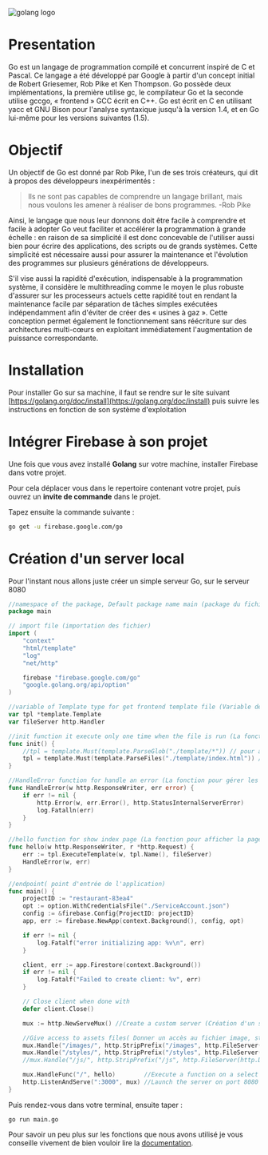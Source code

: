 ![golang logo](https://miro.medium.com/max/1400/0*7vQ8eRc28yz9k__r.png)

# Presentation

Go est un langage de programmation compilé et concurrent inspiré de C et Pascal.
Ce langage a été développé par Google à partir d'un concept initial de Robert Griesemer, Rob Pike et Ken Thompson.
Go possède deux implémentations, la première utilise gc, le compilateur Go et la seconde utilise gccgo, « frontend » GCC écrit en C++.
Go est écrit en C en utilisant yacc et GNU Bison pour l'analyse syntaxique jusqu'à la version 1.4, et en Go lui-même pour les versions suivantes (1.5).

# Objectif

Un objectif de Go est donné par Rob Pike, l'un de ses trois créateurs, qui dit à propos des développeurs inexpérimentés :
> Ils ne sont pas capables de comprendre un langage brillant, mais nous voulons les amener à réaliser de bons programmes.
> -Rob Pike

Ainsi, le langage que nous leur donnons doit être facile à comprendre et facile à adopter
Go veut faciliter et accélérer la programmation à grande échelle : en raison de sa simplicité il est donc concevable de l'utiliser aussi bien pour écrire des applications, des scripts ou de grands systèmes.
Cette simplicité est nécessaire aussi pour assurer la maintenance et l'évolution des programmes sur plusieurs générations de développeurs.

S'il vise aussi la rapidité d'exécution, indispensable à la programmation système, il considère le multithreading comme le moyen le plus robuste d'assurer sur les processeurs actuels cette rapidité tout en rendant la maintenance facile par séparation de tâches simples exécutées indépendamment afin d'éviter de créer des « usines à gaz ».
Cette conception permet également le fonctionnement sans réécriture sur des architectures multi-cœurs en exploitant immédiatement l'augmentation de puissance correspondante.

# Installation

Pour installer Go sur sa machine, il faut se rendre sur le site suivant [https://golang.org/doc/install](https://golang.org/doc/install) puis suivre les instructions en fonction de son système d'exploitation

# Intégrer Firebase à son projet

Une fois que vous avez installé **Golang** sur votre machine, installer Firebase dans votre projet.

Pour cela déplacer vous dans le repertoire contenant votre projet, puis ouvrez un **invite de commande** dans le projet.

Tapez ensuite la commande suivante :


```bash
go get -u firebase.google.com/go
```

# Création d'un server local

Pour l'instant nous allons juste créer un simple serveur Go, sur le serveur 8080

```go
//namespace of the package, Default package name main (package du fichier, par défaut le nom du package est main)
package main

// import file (importation des fichier)
import (
	"context"
	"html/template"
	"log"
	"net/http"

	firebase "firebase.google.com/go"
	"google.golang.org/api/option"
)

//variable of Template type for get frontend template file (Variable de type Template pour avoir acces au fichier front)
var tpl *template.Template
var fileServer http.Handler

//init function it execute only one time when the file is run (La fonction est initialisé une seule fois au démarrage du serveur)
func init() {
	//tpl = template.Must(template.ParseGlob("./template/*")) // pour atteindre un dossier (for get all file in folder)
	tpl = template.Must(template.ParseFiles("./template/index.html")) // pour atteindre un fichier (for get a file)
}

//HandleError function for handle an error (La fonction pour gérer les erreurs)
func HandleError(w http.ResponseWriter, err error) {
	if err != nil {
		http.Error(w, err.Error(), http.StatusInternalServerError)
		log.Fatalln(err)
	}
}

//hello function for show index page (La fonction pour afficher la page d'index)
func hello(w http.ResponseWriter, r *http.Request) {
	err := tpl.ExecuteTemplate(w, tpl.Name(), fileServer)
	HandleError(w, err)
}

//endpoint( point d'entrée de l'application)
func main() {
	projectID := "restaurant-83ea4"
	opt := option.WithCredentialsFile("./ServiceAccount.json")
	config := &firebase.Config{ProjectID: projectID}
	app, err := firebase.NewApp(context.Background(), config, opt)

	if err != nil {
		log.Fatalf("error initializing app: %v\n", err)
	}

	client, err := app.Firestore(context.Background())
	if err != nil {
		log.Fatalf("Failed to create client: %v", err)
	}

	// Close client when done with
	defer client.Close()

	mux := http.NewServeMux() //Create a custom server (Création d'un server)

	//Give access to assets files( Donner un accès au fichier image, style, ...)
	mux.Handle("/images/", http.StripPrefix("/images", http.FileServer(http.Dir("./static/images"))))
	mux.Handle("/styles/", http.StripPrefix("/styles", http.FileServer(http.Dir("./static/styles"))))
	//mux.Handle("/js/", http.StripPrefix("/js", http.FileServer(http.Dir("./static/js"))))

	mux.HandleFunc("/", hello)        //Execute a function on a select url (Executer une fonction sur quand une url est défini)
	http.ListenAndServe(":3000", mux) //Launch the server on port 8080
}

```

Puis rendez-vous dans votre terminal, ensuite taper :

```shell
go run main.go
```

Pour savoir un peu plus sur les fonctions que nous avons utilisé je vous conseille vivement de bien vouloir lire la [documentation](https://golang.org/doc/).

